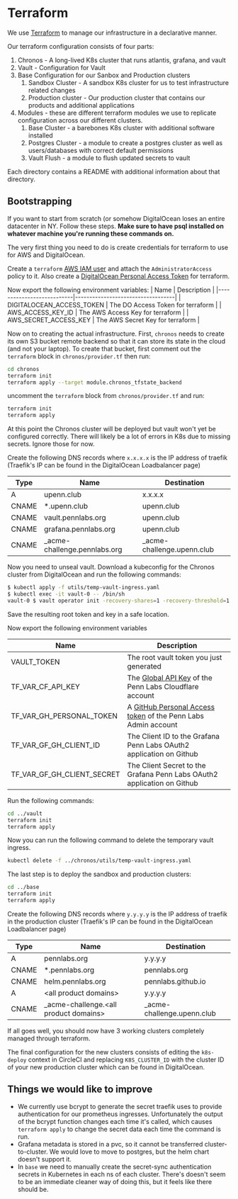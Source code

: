 # Terraform

We use [Terraform](https://www.terraform.io/docs/index.html) to manage our infrastructure in a declarative manner.

Our terraform configuration consists of four parts:

1. Chronos - A long-lived K8s cluster that runs atlantis, grafana, and vault
2. Vault - Configuration for Vault
3. Base Configuration for our Sanbox and Production clusters
    1. Sandbox Cluster - A sandbox K8s cluster for us to test infrastructure related changes
    2. Production cluster - Our production cluster that contains our products and additional applications
4. Modules - these are different terraform modules we use to replicate configuration across our different clusters.
    1. Base Cluster - a barebones K8s cluster with additional software installed
    2. Postgres Cluster - a module to create a postgres cluster as well as users/databases with correct default permissions
    3. Vault Flush - a module to flush updated secrets to vault

Each directory contains a README with additional information about that directory.

## Bootstrapping

If you want to start from scratch (or somehow DigitalOcean loses an entire datacenter in NY. Follow these steps. **Make sure to have psql installed on whatever machine you're running these commands on.**

The very first thing you need to do is create credentials for terraform to use for AWS and DigitalOcean.

Create a `terraform` [AWS IAM user](https://console.aws.amazon.com/iam/home#/users) and attach the `AdministratorAccess` policy to it. Also create a [DigitalOcean Personal Access Token](https://cloud.digitalocean.com/account/api/tokens) for terraform.

Now export the following environment variables:
| Name                      | Description                       |
|---------------------------|-----------------------------------|
| DIGITALOCEAN_ACCESS_TOKEN | The DO Access Token for terraform |
| AWS_ACCESS_KEY_ID         | The AWS Access Key for terraform  |
| AWS_SECRET_ACCESS_KEY     | The AWS Secret Key for terraform  |

Now on to creating the actual infrastructure. First, `chronos` needs to create its own S3 bucket remote backend so that it can store its state in the cloud (and not your laptop). To create that bucket, first comment out the `terraform` block in `chronos/provider.tf` then run:

```bash
cd chronos
terraform init
terraform apply --target module.chronos_tfstate_backend
```

uncomment the `terraform` block from `chronos/provider.tf` and run:

```bash
terraform init
terraform apply
```

At this point the Chronos cluster will be deployed but vault won't yet be configured correctly. There will likely be a lot of errors in K8s due to missing secrets. Ignore those for now.

Create the following DNS records where `x.x.x.x` is the IP address of traefik (Traefik's IP can be found in the DigitalOcean Loadbalancer page)

| Type  | Name                          | Destination                 |
|-------|-------------------------------|-----------------------------|
| A     | upenn.club                    | x.x.x.x                     |
| CNAME | *.upenn.club                  | upenn.club                  |
| CNAME | vault.pennlabs.org            | upenn.club                  |
| CNAME | grafana.pennlabs.org          | upenn.club                  |
| CNAME | \_acme-challenge.pennlabs.org | \_acme-challenge.upenn.club |

Now you need to unseal vault. Download a kubeconfig for the Chronos cluster from DigitalOcean and run the following commands:

```bash
$ kubectl apply -f utils/temp-vault-ingress.yaml
$ kubectl exec -it vault-0 -- /bin/sh
vault-0 $ vault operator init -recovery-shares=1 -recovery-threshold=1
```

Save the resulting root token and key in a safe location.

Now export the following environment variables

| Name                       | Description                                                                                                                                                                       |
|----------------------------|-----------------------------------------------------------------------------------------------------------------------------------------------------------------------------------|
| VAULT_TOKEN                | The root vault token you just generated                                                                                                                                           |
| TF_VAR_CF_API_KEY          | The [Global API Key](https://cert-manager.io/docs/configuration/acme/dns01/cloudflare/#api-keys) of the Penn Labs Cloudflare account                                              |
| TF_VAR_GH_PERSONAL_TOKEN   | A [GitHub Personal Access token](https://help.github.com/en/github/authenticating-to-github/creating-a-personal-access-token-for-the-command-line) of the Penn Labs Admin account |
| TF_VAR_GF_GH_CLIENT_ID     | The Client ID to the Grafana Penn Labs OAuth2 application on Github                                                                                                               |
| TF_VAR_GF_GH_CLIENT_SECRET | The Client Secret to the Grafana Penn Labs OAuth2 application on Github                                                                                                           |

Run the following commands:

```bash
cd ../vault
terraform init
terraform apply
```

Now you can run the following command to delete the temporary vault ingress.

```bash
kubectl delete -f ../chronos/utils/temp-vault-ingress.yaml
```

The last step is to deploy the sandbox and production clusters:

```bash
cd ../base
terraform init
terraform apply
```

Create the following DNS records where `y.y.y.y` is the IP address of traefik in the production cluster (Traefik's IP can be found in the DigitalOcean Loadbalancer page)

| Type  | Name                                    | Destination                 |
|-------|-----------------------------------------|-----------------------------|
| A     | pennlabs.org                            | y.y.y.y                     |
| CNAME | *.pennlabs.org                          | pennlabs.org                |
| CNAME | helm.pennlabs.org                       | pennlabs.github.io          |
| A     | \<all product domains>                  | y.y.y.y                     |
| CNAME | \_acme-challenge.\<all product domains> | \_acme-challenge.upenn.club |

If all goes well, you should now have 3 working clusters completely managed through terraform.

The final configuration for the new clusters consists of editing the `k8s-deploy` context in CircleCI and replacing `K8S_CLUSTER_ID` with the cluster ID of your new production cluster which can be found in DigitalOcean.

## Things we would like to improve

* We currently use bcrypt to generate the secret traefik uses to provide authentication for our prometheus ingresses. Unfortunately the output of the bcrypt function changes each time it's called, which causes `terraform apply` to change the secret data each time the command is run.
* Grafana metadata is stored in a pvc, so it cannot be transferred cluster-to-cluster. We would love to move to postgres, but the helm chart doesn't support it.
* In `base` we need to manually create the secret-sync authentication secrets in Kubernetes in each ns of each cluster. There's doesn't seem to be an immediate cleaner way of doing this, but it feels like there should be.
